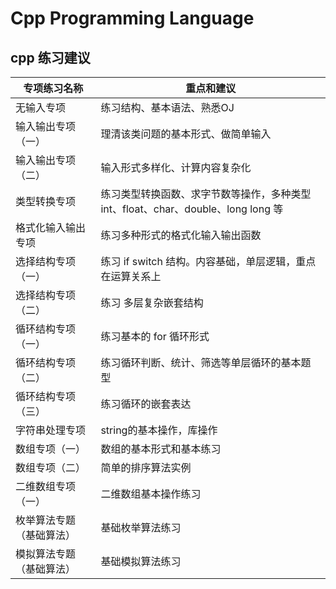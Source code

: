 # Cpp Programming Language 

## cpp 练习建议

| 专项练习名称             | 重点和建议                                                                        |
|--------------------------|-----------------------------------------------------------------------------------|
| 无输入专项               | 练习结构、基本语法、熟悉OJ                                                        |
| 输入输出专项（一）       | 理清该类问题的基本形式、做简单输入                                                |
| 输入输出专项（二）       | 输入形式多样化、计算内容复杂化                                                    |
| 类型转换专项             | 练习类型转换函数、求字节数等操作，多种类型 int、float、char、double、long long 等 |
| 格式化输入输出专项       | 练习多种形式的格式化输入输出函数                                                  |
| 选择结构专项（一）       | 练习 if switch 结构。内容基础，单层逻辑，重点在运算关系上                         |
| 选择结构专项（二）       | 练习 多层复杂嵌套结构                                                             |
| 循环结构专项（一）       | 练习基本的 for 循环形式                                                           |
| 循环结构专项（二）       | 练习循环判断、统计、筛选等单层循环的基本题型                                      |
| 循环结构专项（三）       | 练习循环的嵌套表达                                                                |
| 字符串处理专项           | string的基本操作，库操作                                                          |
| 数组专项（一）           | 数组的基本形式和基本练习                                                          |
| 数组专项（二）           | 简单的排序算法实例                                                                |
| 二维数组专项（一）       | 二维数组基本操作练习                                                              |
| 枚举算法专题（基础算法） | 基础枚举算法练习                                                                  |
| 模拟算法专题（基础算法） | 基础模拟算法练习                                                                  |